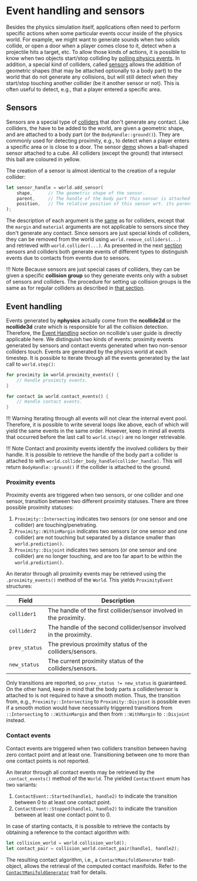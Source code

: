 # Event handling and sensors
Besides the physics simulation itself, applications often need to perform specific actions when some particular events occur inside of the physics world. For example, we might want to generate sounds when two solids collide, or open a door when a player comes close to it, detect when a projectile hits a target, etc. To allow those kinds of actions, it is possible to know when two objects start/stop colliding by [polling physics events](event_handling_and_sensors/#event-handling). In addition, a special kind of colliders, called [sensors](#sensors) allows the addition of geometric shapes (that may be attached optionally to a body part) to the world that do not generate any collisions, but will still detect when they start/stop touching another collider (be it another sensor or not). This is often useful to detect, e.g., that a player entered a specific area.

## Sensors
Sensors are a special type of [colliders](/rigid_body_simulations_with_contacts/#colliders) that don't generate any contact.
Like colliders, the have to be added to the world, are given a geometric shape, and are attached to a body part (or the `BodyHandle::ground()`).
They are commonly used for detecting proximity, e.g., to detect when a player enters a specific area or is close to a door. The sensor [demo](/demo_sensor3/) shows a ball-shaped sensor attached to a cube. All colliders (except the ground) that intersect this ball are coloured in yellow.

The creation of a sensor is almost identical to the creation of a regular collider:

```rust
let sensor_handle = world.add_sensor(
    shape,      // The geometric shape of the sensor.
    parent,     // The handle of the body part this sensor is attached to.
    position,   // The relative position of this sensor wrt. its parent.
);
```
The description of each argument is the [same](/rigid_body_simulations_with_contacts/#colliders) as for colliders, except that the `margin` and `material` arguments are not applicable to sensors since they don't generate any contact. Since sensors are just special kinds of colliders, they can be removed from the world using `world.remove_colliders(...)` and retrieved with `world.collider(...)`. As presented in the next [section](/event_handling_and_sensors/#event-handling) sensors and colliders both generate events of different types to distinguish events due to contacts from events due to sensors.

!!! Note
    Because sensors are just special cases of colliders, they can be given a specific **collision group** so they generate events only with a subset of sensors and colliders. The procedure for setting up collision groups is the same as for regular colliders as described in [that section](rigid_body_simulations_with_contacts/#collision-groups).

## Event handling
Events generated by **nphysics** actually come from the **ncollide2d** or the **ncollide3d** crate which is responsible for all the collision detection. Therefore, the [Event Handling](https://ncollide.org/collision_detection_pipeline/#event-handling) section on ncollide's user guide is directly applicable here. We distinguish two kinds of events: proximity events generated by sensors and contact events generated when two non-sensor colliders touch. Events are generated by the physics world at each timestep. It is possible to iterate through all the events generated by the last call to `world.step()`:
```rust
for proximity in world.proximity_events() {
    // Handle proximity events.
}

for contact in world.contact_events() {
    // Handle contact events.
}
```

!!! Warning
    Iterating through all events will not clear the internal event pool. Therefore, it is possible to write several loops like above, each of which will yield the same events in the same order. However, keep in mind all events that occurred before the last call to `world.step()` are no longer retrievable.

!!! Note
    Contact and proximity events identify the involved colliders by their handle. It is possible to retrieve the handle of the body part a collider is attached to with `world.collider_body_handle(collider_handle)`. This will return `BodyHandle::ground()` if the collider is attached to the ground.

### Proximity events
Proximity events are triggered when two sensors, or one collider and one sensor,
transition between two different proximity statuses. There are three possible proximity statuses:

1. `Proximity::Intersecting` indicates two sensors (or one sensor and one collider) are touching/penetrating.
2. `Proximity::WithinMargin` indicates two sensors (or one sensor and one collider) are not touching but separated by a distance smaller than `world.prediction()`.
3. `Proximity::Disjoint` indicates two sensors (or one sensor and one collider) are no longer touching, and are too far apart to be within the `world.prediction()`.

An iterator through all proximity events may be retrieved using the `.proximity_events()`
method of the `World`. This yields `ProximityEvent` structures:

| Field                | Description |
|--                     | --          |
| `collider1` | The handle of the first collider/sensor involved in the proximity. |
| `collider2` | The handle of the second collider/sensor involved in the proximity. |
| `prev_status` | The previous proximity status of the colliders/sensors. |
| `new_status`  | The current proximity status of the colliders/sensors. |

Only transitions are reported, so `prev_status != new_status` is guaranteed. On the other
hand, keep in mind that the body parts a collider/sensor is attached to is not required to have a smooth
motion. Thus, the transition from, e.g., `Proximity::Intersecting` to
`Proximity::Disjoint` is possible even if a smooth motion would have
necessarily triggered transitions from `::Intersecting` to `::WithinMargin` and
then from `::WithMargin` to `::Disjoint` instead.

### Contact events
Contact events are triggered when two colliders transition between having zero contact point and at least one.
Transitioning between one to more than one contact points is not reported.

An iterator through all contact events may be retrieved by the `.contact_events()`
method of the `World`. The yielded `ContactEvent` enum has two variants:

1. `ContactEvent::Started(handle1, handle2)` to indicate the transition between
0 to at least one contact point.
2. `ContactEvent::Stopped(handle1, handle2)` to indicate the transition between
at least one contact point to 0.

In case of starting contacts, it is possible to retrieve the contacts by obtaining
a reference to the contact algorithm with:

```rust
let collision_world = world.collision_world();
let contact_pair = collision_world.contact_pair(handle1, handle2);
```

The resulting contact algorithm, i.e., a `ContactManifoldGenerator` trait-object, allows the retrieval of the computed
contact manifolds. Refer to the [`ContactManifoldGenerator`](https://ncollide.org/rustdoc/ncollide3d/narrow_phase/trait.ContactManifoldGenerator.html)
trait for details.